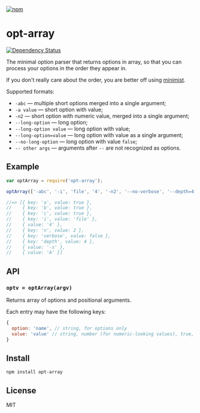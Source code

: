 [![npm](https://nodei.co/npm/opt-array.png)](https://nodei.co/npm/opt-array/)

# opt-array

[![Dependency Status][david-badge]][david]

The minimal option parser that returns options in array, so that you can process your options in the order they appear in.

If you don't really care about the order, you are better off using [minimist](http://npm.im/minimist).

Supported formats:

- `-abc` — multiple short options merged into a single argument;
- `-a value` — short option with value;
- `-n2` — short option with numeric value, merged into a single argument;
- `--long-option` — long option;
- `--long-option value` — long option with value;
- `--long-option=value` — long option with value as a single argument;
- `--no-long-option` — long option with value `false`;
- `-- other args` — arguments after `--` are not recognized as options.

[david]: https://david-dm.org/eush77/opt-array
[david-badge]: https://david-dm.org/eush77/opt-array.png

## Example

```js
var optArray = require('opt-array');

optArray(['-abc', '-i', 'file', '4', '-n2', '--no-verbose', '--depth=4', '--', '-s', 'A'])

//=> [{ key: 'a', value: true },
//    { key: 'b', value: true },
//    { key: 'c', value: true },
//    { key: 'i', value: 'file' },
//    { value: '4' },
//    { key: 'n', value: 2 },
//    { key: 'verbose', value: false },
//    { key: 'depth', value: 4 },
//    { value: '-s' },
//    { value: 'A' }]
```

## API

### `optv = optArray(argv)`

Returns array of options and positional arguments.

Each entry may have the following keys:

```js
{
  option: 'name', // string, for options only
  value: 'value' // string, number (for numeric-looking values), true, or false
}
```

## Install

```
npm install opt-array
```

## License

MIT
